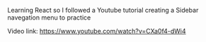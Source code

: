 Learning React so I followed a Youtube tutorial creating a Sidebar navegation menu to practice

Video link: https://www.youtube.com/watch?v=CXa0f4-dWi4
